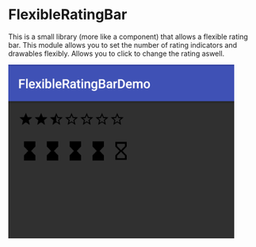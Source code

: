 # FlexibleRatingBar

This is a small library (more like a component) that allows a flexible rating bar.
This module allows you to set the number of rating indicators and drawables flexibly.
Allows you to click to change the rating aswell.



![alt tag](https://raw.githubusercontent.com/julamme/FlexibleRatingBar/master/flexibleratingbar.png)
